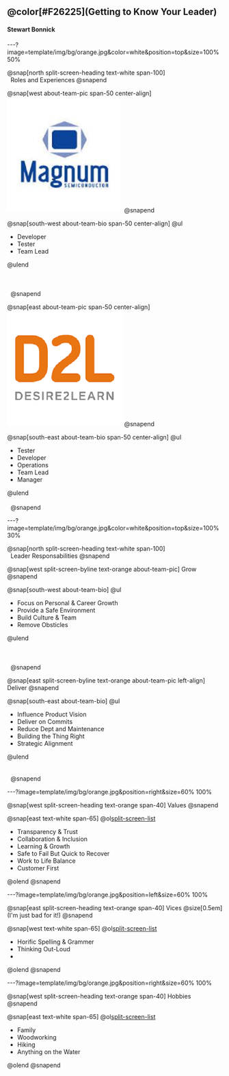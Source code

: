 

## @color[#F26225](Getting to Know Your Leader)
#### Stewart Bonnick

---?image=template/img/bg/orange.jpg&color=white&position=top&size=100% 50%

@snap[north split-screen-heading text-white span-100]
</br>&nbsp;
Roles and Experiences
@snapend

@snap[west about-team-pic span-50 center-align]
![MagnumSemi](template/img/magnum.png)
@snapend

@snap[south-west about-team-bio span-50 center-align]
@ul[](false)

- Developer
- Tester
- Team Lead

@ulend
</br>&nbsp;
</br>&nbsp;
</br>&nbsp;
</br>&nbsp;
@snapend


@snap[east about-team-pic span-50 center-align]
![D2L](template/img/d2l.png)
@snapend

@snap[south-east about-team-bio span-50 center-align]
@ul[](false)

- Tester
- Developer
- Operations
- Team Lead
- Manager

@ulend
</br>&nbsp;
</br>&nbsp;
@snapend

---?image=template/img/bg/orange.jpg&color=white&position=top&size=100% 30%

@snap[north split-screen-heading text-white span-100]
</br>&nbsp;
Leader Responsabilities
@snapend

@snap[west split-screen-byline text-orange about-team-pic]
Grow
@snapend

@snap[south-west about-team-bio]
@ul[](false)

- Focus on Personal & Career Growth
- Provide a Safe Environment
- Build Culture & Team
- Remove Obsticles

@ulend
</br>&nbsp;
</br>&nbsp;
</br>&nbsp;
</br>&nbsp;
@snapend


@snap[east split-screen-byline text-orange about-team-pic left-align]
Deliver
@snapend

@snap[south-east about-team-bio]
@ul[](false)

- Influence Product Vision
- Deliver on Commits
- Reduce Dept and Maintenance
- Building the Thing Right
- Strategic Alignment

@ulend
</br>&nbsp;
</br>&nbsp;
</br>&nbsp;
@snapend


---?image=template/img/bg/orange.jpg&position=right&size=60% 100%

@snap[west split-screen-heading text-orange span-40]
Values
@snapend

@snap[east text-white span-65]
@ol[split-screen-list](false)

- Transparency & Trust
- Collaboration & Inclusion
- Learning & Growth
- Safe to Fail But Quick to Recover
- Work to Life Balance
- Customer First

@olend
@snapend

---?image=template/img/bg/orange.jpg&position=left&size=60% 100%

@snap[east split-screen-heading text-orange span-40]
Vices
@size[0.5em](I'm just bad for it!)
@snapend

@snap[west text-white span-65]
@ol[split-screen-list](false)

- Horific Spelling & Grammer
- Thinking Out-Loud
- 

@olend
@snapend

---?image=template/img/bg/orange.jpg&position=right&size=60% 100%

@snap[west split-screen-heading text-orange span-40]
Hobbies
@snapend

@snap[east text-white span-65]
@ol[split-screen-list](false)

- Family
- Woodworking
- Hiking
- Anything on the Water

@olend
@snapend
